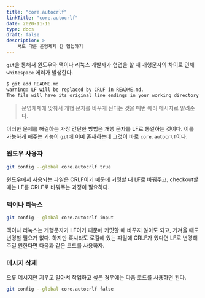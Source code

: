 ```yaml
---
title: "core.autocrlf"
linkTitle: "core.autocrlf"
date: 2020-11-16
type: docs
draft: false
description: >
    서로 다른 운영체제 간 협업하기
---
```


`git`을 통해서 윈도우와 맥이나 리눅스 개발자가 협업을 할 때 개행문자의 차이로 인해 `whitespace` 에러가 발생한다.

```bash
$ git add README.md
warning: LF will be replaced by CRLF in README.md.
The file will have its original line endings in your working directory
```
> 운영체제에 맞춰서 개행 문자를 바꾸게 된다는 것을 매번 에러 메시지로 알려준다.

이러한 문제를 해결하는 가장 간단한 방법은 개행 문자를 LF로 통일하는 것이다. 이를 가능하게 해주는 기능이 `git`에 이미 존재하는데 그것이 바로 `core.autocrlf`이다.

### 윈도우 사용자
``` bash
git config --global core.autocrlf true
```
윈도우에서 사용되는 파일은 CRLF이기 때문에 커밋할 때 LF로 바꿔주고, checkout할 때는 LF를 CRLF로 바꿔주는 과정이 필요하다.

### 맥이나 리눅스
``` bash
git config --global core.autocrlf input
```
맥이나 리눅스는 개행문자가 LF이기 때문에 커밋할 때 바꾸지 않아도 되고, 가져올 때도 변경할 필요가 없다. 하지만 혹시라도 로컬에 있는 파일에 CRLF가 있다면 LF로 변경해주길 원한다면 다음과 같은 코드를 사용하자.

### 메시지 삭제
오류 메시지만 지우고 알아서 작업하고 싶은 경우에는 다음 코드를 사용하면 된다.
``` bash
git config --global core.autocrlf false
```
